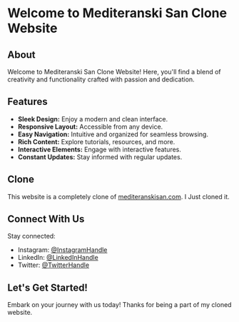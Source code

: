 # Welcome to Mediteranski San Clone Website

## About

Welcome to Mediteranski San Clone Website! Here, you'll find a blend of creativity and functionality crafted with passion and dedication.

## Features

- **Sleek Design:** Enjoy a modern and clean interface.
- **Responsive Layout:** Accessible from any device.
- **Easy Navigation:** Intuitive and organized for seamless browsing.
- **Rich Content:** Explore tutorials, resources, and more.
- **Interactive Elements:** Engage with interactive features.
- **Constant Updates:** Stay informed with regular updates.

## Clone

This website is a completely clone of [mediteranskisan.com](https://www.mediteranskisan.com/). I Just cloned it.

## Connect With Us

Stay connected:

- Instagram: [@InstagramHandle](https://www.instagram.com/the_cryptic_coder?igsh=MWVoMGZ2YXN3a2s5dg==)
- LinkedIn: [@LinkedInHandle](https://www.linkedin.com/in/aadil-khan-5461a1251?utm_source=share&utm_campaign=share_via&utm_content=profile&utm_medium=android_app)
- Twitter: [@TwitterHandle](https://x.com/Aadilkh56202234?t=prO8voI6956DhCME7u6-yA&s=09)

## Let's Get Started!

Embark on your journey with us today! Thanks for being a part of my cloned website.
